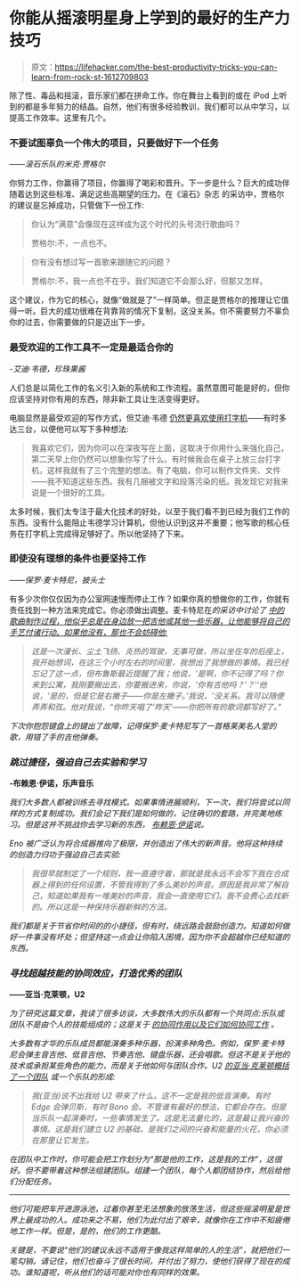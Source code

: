 # 你能从摇滚明星身上学到的最好的生产力技巧

> 原文：<https://lifehacker.com/the-best-productivity-tricks-you-can-learn-from-rock-st-1612709803>

除了性、毒品和摇滚，音乐家们都在拼命工作。你在舞台上看到的或在 iPod 上听到的都是多年努力的结晶。自然，他们有很多经验教训，我们都可以从中学习，以提高工作效率。这里有几个。



### 不要试图辜负一个伟大的项目，只要做好下一个任务

*——滚石乐队的米克·贾格尔*

你努力工作，你赢得了项目，你赢得了喝彩和晋升。下一步是什么？巨大的成功伴随着达到这些标准、满足这些高期望的压力。在《滚石》杂志 的采访中，贾格尔的建议是忘掉成功，只管做下一份工作:

> 你认为“满意”会像现在这样成为这个时代的头号流行歌曲吗？
> 
> 贾格尔:不，一点也不。

> 你有没有想过写一首歌来跟随它的问题？
> 
> 贾格尔:不，我一点也不在乎。我们知道它不会那么好，但那又怎样。

这个建议，作为它的核心，就像“做就是了”一样简单。但正是贾格尔的推理让它值得一听。巨大的成功很难在背靠背的情况下复制，这没关系。你不需要努力不辜负你的过去，你需要做的只是迈出下一步。

### 最受欢迎的工作工具不一定是最适合你的

*-艾迪·韦德，珍珠果酱*

人们总是以简化工作的名义引入新的系统和工作流程。虽然意图可能是好的，但你应该坚持对你有用的东西，除非新工具让生活变得更好。

电脑显然是最受欢迎的写作方式，但艾迪·韦德 [仍然更喜欢使用打字机](http://www.twofeetthick.com/2011/05/great-greg-kot-interview-with-eddie-vedder/)——有时多达三台，以便他可以写下多种想法:

> 我喜欢它们，因为你可以在深夜写在上面，这取决于你用什么来强化自己，第二天早上你仍然可以想象你写了什么。有时候我会在桌子上放三台打字机，这样我就有了三个完整的想法。有了电脑，你可以制作文件夹、文件——我不知道这些东西。我有几捆被文字和段落污染的纸。我发现它对我来说是一个很好的工具。

太多时候，我们太专注于最大化技术的好处，以至于我们看不到已经为我们工作的东西。没有什么能阻止韦德学习计算机，但他认识到这并不重要；他写歌的核心任务在打字机上完成得足够好了。所以他坚持了下来。

### 即使没有理想的条件也要坚持工作

*——保罗·麦卡特尼，披头士*

有多少次你仅仅因为办公室网速慢而停止工作？如果你真的想做你的工作，你就有责任找到一种方法来完成它。你必须做出调整。麦卡特尼在*的采访中讨论了 [中的歌曲制作过程，他似乎总是在身边放一把吉他或其他一些乐器，让他能够将自己的手艺付诸行动。如果他没有，那也不会妨碍他:](http://www.clashmusic.com/feature/paul-mccartney-interview)*

> *这是一次漫长、尘土飞扬、炎热的驾驶，无事可做，所以坐在车的后座上，我开始想词，在这三个小时左右的时间里，我想出了我想做的事情。我已经忘记了这一点，但布鲁斯最近提醒了我；他说，‘是啊，你不记得了吗？你来到公寓，我刚要搬出去，你要搬进来，你说，‘你有吉他吗？’？’‘他说，‘是的，但是它是右撇子——你是左撇子。’我说，‘没关系。我可以随便弄弄和弦。他对我说，“你昨天唱了‘昨天’——你把所有的歌词都写好了。”*

*下次你抱怨键盘上的键出了故障，记得保罗·麦卡特尼写了一首格莱美名人堂的歌，用错了手的吉他弹奏。*

### *跳过捷径，强迫自己去实验和学习*

**-布赖恩·伊诺，乐声音乐**

*我们大多数人都被训练去寻找模式。如果事情进展顺利，下一次，我们将尝试以同样的方式复制成功。我们会记下我们是如何做的，记住确切的套路，并完美地练习。但是这并不挑战你去学习新的东西， [布赖恩·伊诺](http://music.hyperreal.org/artists/brian_eno/interviews/musn79.html)说。*

*Eno 被广泛认为将合成器推向了极限，并创造出了伟大的新声音。他将这种持续的创造力归功于强迫自己去实验:*

> *我很早就制定了一个规则，我一直遵守着，那就是我永远不会写下我在合成器上得到的任何设置，不管我得到了多么美妙的声音。原因是我非常了解自己，知道如果我有一堆美妙的声音，我会一直使用它们。我不会费心去找新的。所以这是一种保持乐器新鲜的方法。*

*我们都是关于节省你时间的的小捷径，但有时，绕远路会鼓励创造力。知道如何做好一件事没有坏处；但坚持这一点会让你陷入困境，因为你不会超越你已经知道的东西。*

### *寻找超越技能的协同效应，打造优秀的团队*

**——亚当·克莱顿，U2**

*为了研究这篇文章，我读了很多访谈，大多数伟大的乐队都有一个共同点:乐队或团队不是由个人的技能组成的；这是关于 [的协同作用以及它们如何协同工作](https://lifehacker.com/cultural-fit-in-an-interview-may-matter-more-than-quali-5975042) 。*

*大多数有才华的乐队成员都能演奏多种乐器，扮演多种角色。例如，保罗·麦卡特尼会弹主音吉他、低音吉他、节奏吉他、键盘乐器，还会唱歌。但这不是关于他的技术或承担某些角色的能力，而是关于他如何与团队合作。U2 [的亚当·克莱顿概括了一个团队](http://www.linkedin.com/today/post/article/20140726022347-28593821-exploring-team-building-the-u2-way) 或一个乐队的形成:*

> *我(亚当)说不出我给 U2 带来了什么。这不一定是我的低音演奏。有时 Edge 会弹贝斯，有时 Bono 会。不管谁有最好的想法，它都会存在。但是当乐队一起演奏时，一些事情发生了。这是无法量化的，这是最让我兴奋的事情。这是我们建立 U2 的基础，是我们之间的兴奋和能量的火花，你必须在那里让它发生。*

*在团队中工作时，你可能会把工作划分为“那是他的工作，这是我的工作”，这很好。但不要带着这种想法组建团队。组建一个团队，每个人都团结协作，然后给他们分配任务。*

* * *

*他们可能把车开进游泳池，过着你甚至无法想象的放荡生活，但这些摇滚明星是世界上最成功的人。成功来之不易，他们为此付出了艰辛，就像你在工作中不知疲倦地工作一样。但是，是的，他们的工作更酷。*

*关键是，不要说“他们的建议永远不适用于像我这样简单的人的生活”，就把他们一笔勾销。请记住，他们也奋斗了很长时间，并付出了努力，使他们获得了现在的成功。谁知道呢，听从他们的话可能对你也有同样的效果。*